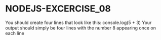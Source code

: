 # NODEJS-EXCERCISE_08
You should create four lines that look like this:  console.log(5 + 3)  Your output should simply be four lines with the number 8 appearing once on each line
